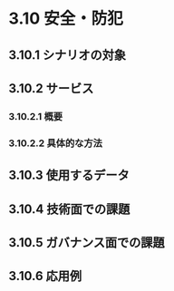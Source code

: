 ﻿# 3.10 安全・防犯

## 3.10.1 シナリオの対象

## 3.10.2 サービス
### 3.10.2.1 概要
### 3.10.2.2 具体的な方法

## 3.10.3 使用するデータ

## 3.10.4 技術面での課題

## 3.10.5 ガバナンス面での課題

## 3.10.6 応用例
